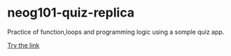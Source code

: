# neog101-quiz-replica
Practice of function,loops and programming logic using a somple quiz app.

[Try the link](https://replit.com/@SachinMishra4/IgnorantSmoggyCompilerbug?embed=1&output=1#index.js)
